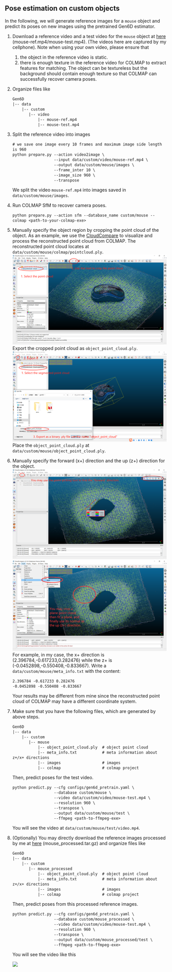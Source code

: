 ## Pose estimation on custom objects

In the following, we will generate reference images for a `mouse` object and predict its poses on new images using the pretrained Gen6D estimator.

1. Download a reference video and a test video for the `mouse` object at [here](https://connecthkuhk-my.sharepoint.com/:f:/g/personal/yuanly_connect_hku_hk/EkWESLayIVdEov4YlVrRShQBkOVTJwgK0bjF7chFg2GrBg?e=Y8UpXu) (mouse-ref.mp4/mouse-test.mp4). (The videos here are captured by my cellphone).
   Note when using your own video, please ensure that 
    1) the object in the reference video is static. 
    2) there is enough texture in the reference video for COLMAP to extract features for matching. 
       The object can be textureless but the background should contain enough texture so that COLMAP can successfully recover camera poses.
2. Organize files like
   ```
   Gen6D
   |-- data
       |-- custom
          |-- video
              |-- mouse-ref.mp4
              |-- mouse-test.mp4
   ```
3. Split the reference video into images
   ```shell
   # we save one image every 10 frames and maximum image side length is 960
   python prepare.py --action video2image \
                     --input data/custom/video/mouse-ref.mp4 \
                     --output data/custom/mouse/images \
                     --frame_inter 10 \
                     --image_size 960 \
                     --transpose
   ```
   We split the video `mouse-ref.mp4` into images saved in `data/custom/mouse/images`.
4. Run COLMAP SfM to recover camera poses.
   ```shell
   python prepare.py --action sfm --database_name custom/mouse --colmap <path-to-your-colmap-exe>
   ```
5. Manually specify the object region by cropping the point cloud of the object. 
   As an example, we use the [CloudCompare](https://www.cloudcompare.org/) to visualize and process the reconstructed point cloud from COLMAP.
   The reconstructed point cloud locates at `data/custom/mouse/colmap/pointcloud.ply`.
   ![](assets/exaplain0.png)
   Export the cropped point cloud as `object_point_cloud.ply`.
   ![](assets/explain1.png)
   Place the `object_point_cloud.ply` at `data/custom/mouse/object_point_cloud.ply`.
6. Manually specify the forward (x+) direction and the up (z+) direction for the object.
   ![](assets/explain2.png)
   ![](assets/explain3.png)
   For example, in my case, the x+ direction is (2.396784,-0.617233,0.282476) while the z+ is (-0.0452898,-0.550408,-0.833667).
   Write a `data/custom/mouse/meta_info.txt` with the content:
   ```shell
   2.396784 -0.617233 0.282476
   -0.0452898 -0.550408 -0.833667
   ```
   Your results may be different from mine since the reconstructed point cloud of COLMAP may have a different coordinate system.
7. Make sure that you have the following files, which are generated by above steps.
   ```shell
   Gen6D
   |-- data
       |-- custom
          |-- mouse
              |-- object_point_cloud.ply  # object point cloud
              |-- meta_info.txt           # meta information about z+/x+ directions
              |-- images                  # images
              |-- colmap                  # colmap project
   ```
   Then, predict poses for the test video.
   ```shell
   python predict.py --cfg configs/gen6d_pretrain.yaml \
                     --database custom/mouse \
                     --video data/custom/video/mouse-test.mp4 \
                     --resolution 960 \
                     --transpose \
                     --output data/custom/mouse/test \
                     --ffmpeg <path-to-ffmpeg-exe>
   ```
   You will see the video at `data/custom/mouse/test/video.mp4`.
8. (Optionally) You may directly download the reference images processed by me at [here](https://connecthkuhk-my.sharepoint.com/:f:/g/personal/yuanly_connect_hku_hk/EkWESLayIVdEov4YlVrRShQBkOVTJwgK0bjF7chFg2GrBg?e=Y8UpXu) (mouse_processed.tar.gz) and organize files like
   ```shell
   Gen6D
   |-- data
       |-- custom
          |-- mouse_processed
              |-- object_point_cloud.ply  # object point cloud
              |-- meta_info.txt           # meta information about z+/x+ directions
              |-- images                  # images
              |-- colmap                  # colmap project
   ```
   Then, predict poses from this processed reference images.
   ```shell
   python predict.py --cfg configs/gen6d_pretrain.yaml \
                     --database custom/mouse_processed \
                     --video data/custom/video/mouse-test.mp4 \
                     --resolution 960 \
                     --transpose \
                     --output data/custom/mouse_processed/test \
                     --ffmpeg <path-to-ffmpeg-exe>
   ```
   You will see the video like this
   
   ![](assets/example.gif)
